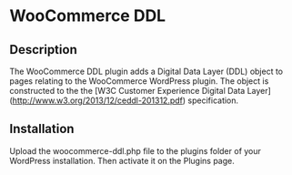 # WooCommerce DDL

## Description

The WooCommerce DDL plugin adds a Digital Data Layer (DDL) object to pages relating to the WooCommerce WordPress plugin. The object is constructed to the the [W3C Customer Experience Digital Data Layer] (http://www.w3.org/2013/12/ceddl-201312.pdf) specification.

## Installation

Upload the woocommerce-ddl.php file to the plugins folder of your WordPress installation. Then activate it on the Plugins page.
